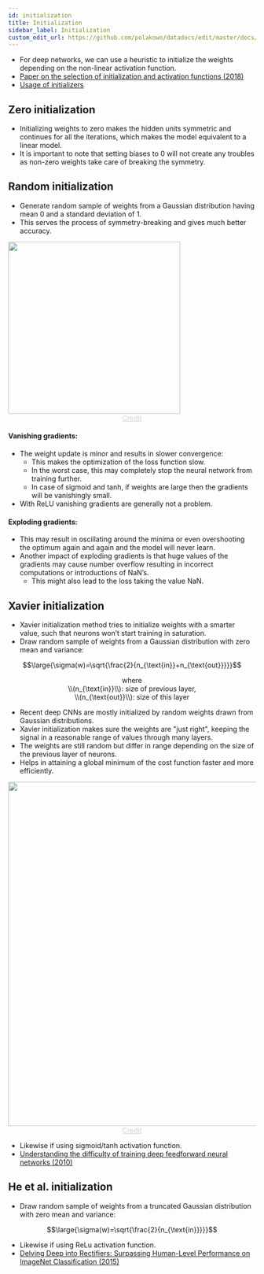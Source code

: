 ```yaml
---
id: initialization
title: Initialization
sidebar_label: Initialization
custom_edit_url: https://github.com/polakowo/datadocs/edit/master/docs/deep-learning/initialization.md
---
```


- For deep networks, we can use a heuristic to initialize the weights depending on the non-linear activation function.
- [Paper on the selection of initialization and activation functions (2018)](https://arxiv.org/pdf/1805.08266.pdf)
- [Usage of initializers](https://keras.io/initializers/)

## Zero initialization

- Initializing weights to zero makes the hidden units symmetric and continues for all the iterations, which makes the model equivalent to a linear model.
- It is important to note that setting biases to 0 will not create any troubles as non-zero weights take care of breaking the symmetry.

## Random initialization

- Generate random sample of weights from a Gaussian distribution having mean 0 and a standard deviation of 1.
- This serves the process of symmetry-breaking and gives much better accuracy.

<img width=350 src="/datadocs/assets/sigmoid.png"/>
<center><a href="https://mnsgrg.com/2017/12/21/xavier-initialization/" style="color: lightgrey">Credit</a></center>

#### Vanishing gradients:
- The weight update is minor and results in slower convergence:
    - This makes the optimization of the loss function slow. 
    - In the worst case, this may completely stop the neural network from training further.
    - In case of sigmoid and tanh, if weights are large then the gradients will be vanishingly small.
- With ReLU vanishing gradients are generally not a problem.

#### Exploding gradients:
- This may result in oscillating around the minima or even overshooting the optimum again and again and the model will never learn. 
- Another impact of exploding gradients is that huge values of the gradients may cause number overflow resulting in incorrect computations or introductions of NaN’s. 
    - This might also lead to the loss taking the value NaN.

## Xavier initialization

- Xavier initialization method tries to initialize weights with a smarter value, such that neurons won’t start training in saturation.
- Draw random sample of weights from a Gaussian distribution with zero mean and variance:

$$\large{\sigma(w)=\sqrt{\frac{2}{n_{\text{in}}+n_{\text{out}}}}}$$
<center>where</center>
<center>\\(n_{\text{in}}\\): size of previous layer,</center>
<center>\\(n_{\text{out}}\\): size of this layer</center>

- Recent deep CNNs are mostly initialized by random weights drawn from Gaussian distributions.
- Xavier initialization makes sure the weights are "just right", keeping the signal in a reasonable range of values through many layers.
- The weights are still random but differ in range depending on the size of the previous layer of neurons.
- Helps in attaining a global minimum of the cost function faster and more efficiently.

<img width=700 src="/datadocs/assets/training-losses.png"/>
<center><a href="https://intoli.com/blog/neural-network-initialization/" style="color: lightgrey">Credit</a></center>

- Likewise if using sigmoid/tanh activation function.
- [Understanding the difficulty of training deep feedforward neural networks (2010)](http://proceedings.mlr.press/v9/glorot10a/glorot10a.pdf)

## He et al. initialization

- Draw random sample of weights from a truncated Gaussian distribution with zero mean and variance:

$$\large{\sigma(w)=\sqrt{\frac{2}{n_{\text{in}}}}}$$

- Likewise if using ReLu activation function.
- [Delving Deep into Rectifiers: Surpassing Human-Level Performance on ImageNet Classification (2015)](https://arxiv.org/pdf/1502.01852v1.pdf)